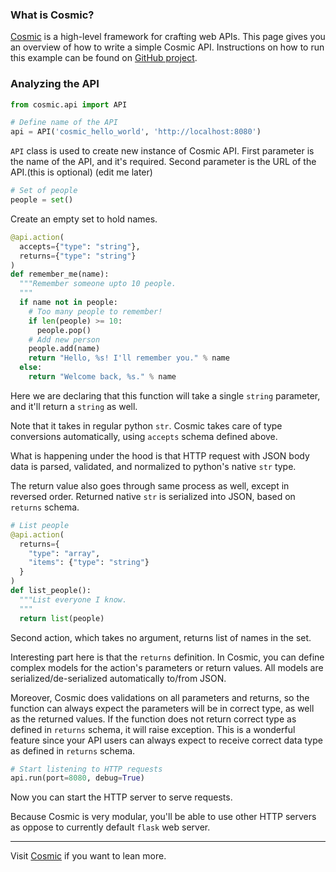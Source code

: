### What is Cosmic?
[Cosmic](https://www.cosmic-api.com) is a high-level framework for crafting web APIs.
This page gives you an overview of how to write a simple Cosmic API.
Instructions on how to run this example can be found on [GitHub project](https://github.com/cosmic-api/hello-world.py).

### Analyzing the API

```python
from cosmic.api import API

# Define name of the API
api = API('cosmic_hello_world', 'http://localhost:8080')
```
`API` class is used to create new instance of Cosmic API.
First parameter is the name of the API, and it's required.
Second parameter is the URL of the API.(this is optional) (edit me later)

```python
# Set of people
people = set()
```

Create an empty set to hold names.

```python
@api.action(
  accepts={"type": "string"},
  returns={"type": "string"}
)
def remember_me(name):
  """Remember someone upto 10 people.
  """
  if name not in people:
    # Too many people to remember!
    if len(people) >= 10:
      people.pop()
    # Add new person
    people.add(name)
    return "Hello, %s! I'll remember you." % name
  else:
    return "Welcome back, %s." % name
```
Here we are declaring that this function will take a single `string` parameter,
and it'll return a `string` as well.


Note that it takes in regular python `str`.
Cosmic takes care of type conversions automatically, using `accepts` schema defined above.


What is happening under the hood is that HTTP request with JSON body data is parsed, validated, and normalized to python's native `str` type.


The return value also goes through same process as well, except in reversed order.
Returned native `str` is serialized into JSON, based on `returns` schema.


```python
# List people
@api.action(
  returns={
    "type": "array",
    "items": {"type": "string"}
  }
)
def list_people():
  """List everyone I know.
  """
  return list(people)
```

Second action, which takes no argument, returns list of names in the set.


Interesting part here is that the `returns` definition. In Cosmic, you can define complex models for the action's parameters or return values. All models are serialized/de-serialized automatically to/from JSON. 


Moreover, Cosmic does validations on all parameters and returns, so the function can always expect the parameters will be in correct type, as well as the returned values. If the function does not return correct type as defined in `returns` schema, it will raise exception. This is a wonderful feature since your API users can always expect to receive correct data type as defined in `returns` schema.


```python
# Start listening to HTTP requests
api.run(port=8080, debug=True)
```

Now you can start the HTTP server to serve requests.


Because Cosmic is very modular, you'll be able to use other HTTP servers as oppose to currently default `flask` web server.


***

Visit [Cosmic](https://www.cosmic-api.com) if you want to lean more.